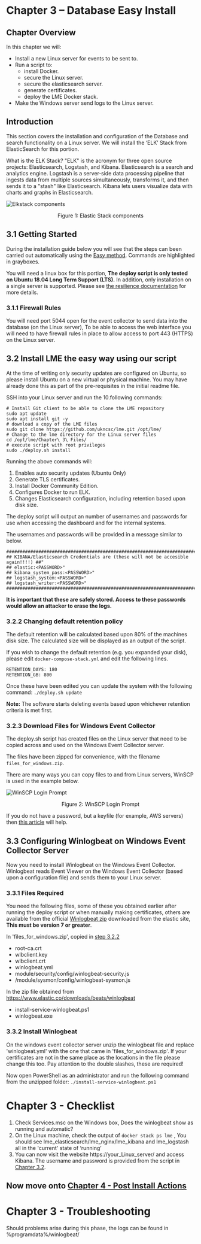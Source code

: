 # Chapter 3 – Database Easy Install

## Chapter Overview
In this chapter we will:
* Install a new Linux server for events to be sent to.
* Run a script to:
    * install Docker.
    * secure the Linux server.
    * secure the elasticsearch server.
    * generate certificates.
    * deploy the LME Docker stack.
* Make the Windows server send logs to the Linux server.

## Introduction
This section covers the installation and configuration of the Database and search functionality on a Linux server. We will install the ‘ELK’ Stack from ElasticSearch for this portion.


What is the ELK Stack? 
"ELK" is the acronym for three open source projects: Elasticsearch, Logstash, and Kibana. Elasticsearch is a search and analytics engine. Logstash is a server‑side data processing pipeline that ingests data from multiple sources simultaneously, transforms it, and then sends it to a "stash" like Elasticsearch. Kibana lets users visualize data with charts and graphs in Elasticsearch.
  

![Elkstack components](elkstack.jpg)
<p align="center">
Figure 1: Elastic Stack components
</p>



## 3.1 Getting Started
During the installation guide below you will see that the steps can been carried out automatically using the [Easy method](chapter3-easy.md). Commands are highlighted in grayboxes.

You will need a linux box for this portion, **The deploy script is only tested on Ubuntu 18.04 Long Term Support (LTS).** In addition, only installation on a single server is supported. Please see [the resilience documentation](resilience.md) for more details.

### 3.1.1 Firewall Rules
You will need port 5044 open for the event collector to send data into the database (on the Linux server), To be able to access the web interface you will need to have firewall rules in place to allow access to port 443 (HTTPS) on the Linux server.


## 3.2 Install LME the easy way using our script

At the time of writing only security updates are configured on Ubuntu, so please install Ubuntu on a new virtual or physical machine. You may have already done this as part of the pre-requisites in the initial readme file.

SSH into your Linux server and run the 10.following commands:

```
# Install Git client to be able to clone the LME repository
sudo apt update
sudo apt install git -y
# download a copy of the LME files
sudo git clone https://github.com/ukncsc/lme.git /opt/lme/
# Change to the lme directory for the Linux server files
cd /opt/lme/Chapter\ 3\ Files/
# execute script with root privileges
sudo ./deploy.sh install
```

Running the above commands will:
1) Enables auto security updates (Ubuntu Only)
2) Generate TLS certificates.
3) Install Docker Community Edition.
4) Configures Docker to run ELK.
5) Changes Elasticsearch configuration, including retention based upon disk size.


The deploy script will output an number of usernames and passwords for use when accessing the dashboard and for the internal systems. 

The usernames and passwords will be provided in a message similar to below.

```
##################################################################################"
## KIBANA/Elasticsearch Credentials are (these will not be accesible again!!!!) ##"
## elastic:<PASSWORD>"
## kibana_system_pass:<PASSWORD>"
## logstash_system:<PASSWORD>"
## logstash_writer:<PASSWORD>"
##################################################################################"
```
**It is important that these are safely stored. Access to these passwords would allow an attacker to erase the logs.**

### 3.2.2 Changing default retention policy
The default retention will be calculated based upon 80% of the machines disk size. The calculated size will be displayed as an output of the script.

If you wish to change the default retention (e.g. you expanded your disk), please edit ```docker-compose-stack.yml``` and edit the following lines.
```
RETENTION_DAYS: 180  
RETENTION_GB: 800
```
Once these have been edited you can update the system with the following command: ```./deploy.sh update```

**Note:** The software starts deleting events based upon whichever retention criteria is met first.

### 3.2.3 Download Files for Windows Event Collector

The deploy.sh script has created files on the Linux server that need to be copied across and used on the Windows Event Collector server.

The files have been zipped for convenience, with the filename ``` files_for_windows.zip ```.

There are many ways you can copy files to and from Linux servers, WinSCP is used in the example below.

![WinSCP Login Prompt](winscp.jpg)
<p align="center">
Figure 2: WinSCP Login Prompt
</p>

If you do not have a password, but a keyfile (for example, AWS servers) then [this article](https://docs.aws.amazon.com/transfer/latest/userguide/getting-started-use-the-service.html) will help.



## 3.3 Configuring Winlogbeat on Windows Event Collector Server

Now you need to install Winlogbeat on the Windows Event Collector. Winlogbeat reads Event Viewer on the Windows Event Collector (based upon a configuration file) and sends them to your Linux server.

### 3.3.1 Files Required

You need the following files, some of these you obtained earlier after running the deploy script or when manually making certificates, others are available from the official [Winlogbeat zip](https://www.elastic.co/downloads/beats/winlogbeat) downloaded from the elastic site, **This must be version 7 or greater**.

In 'files_for_windows.zip', copied in [step 3.2.2](#323-download-files-for-windows-event-collector)
* root-ca.crt
* wlbclient.key
* wlbclient.crt
* winlogbeat.yml 
* module/security/config/winlogbeat-security.js
* /module/sysmon/config/winlogbeat-sysmon.js

In the zip file obtained from https://www.elastic.co/downloads/beats/winlogbeat
* install-service-winlogbeat.ps1
* winlogbeat.exe 

### 3.3.2 Install Winlogbeat
On the windows event collector server unzip the winlogbeat file and replace 'winlogbeat.yml' with the one that came in 'files_for_windows.zip'.
If your certificates are not in the same place as the locations in the file please change this too. Pay attention to the double slashes, these are required!

Now open PowerShell as an administrator and run the following command from the unzipped folder: ```./install-service-winlogbeat.ps1```


# Chapter 3 - Checklist

1. Check Services.msc on the Windows box, Does the winlogbeat show as running and automatic?
2. On the Linux machine, check the output of ```docker stack ps lme``` , You should see lme_elasticsearch/lme_nginx/lme_kibana and lme_logstash all in the 'current' state of ‘running’
3. You can now visit the website https://your_Linux_server/ and access Kibana. The username and password is provided from the script in [Chapter 3.2](#32-install-lme-the-easy-way-using-our-script).

## Now move onto [Chapter 4 - Post Install Actions ](chapter4.md)


# Chapter 3 - Troubleshooting
Should problems arise during this phase, the logs can be found in %programdata%/winlogbeat/
